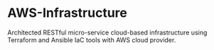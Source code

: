 # AWS-Infrastructure
Architected  RESTful micro-service cloud-based infrastructure using Terraform and Ansible IaC tools with AWS cloud provider.
